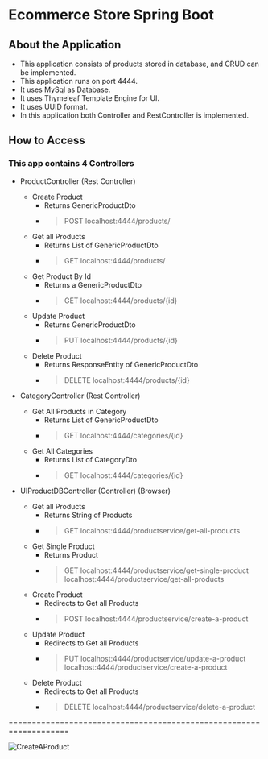 # Ecommerce Store Spring Boot

## About the Application
- This application consists of products stored in database, and CRUD can be implemented.
- This application runs on port 4444.
- It uses MySql as Database.
- It uses Thymeleaf Template Engine for UI.
- It uses UUID format.
- In this application both Controller and RestController is implemented.

## How to Access
### This app contains 4 Controllers
- ProductController (Rest Controller)
  - Create Product
    - Returns GenericProductDto
    - 
      > POST
      > localhost:4444/products/
  - Get all Products
    - Returns List of GenericProductDto
    - 
      > GET
      > localhost:4444/products/
  - Get Product By Id
    - Returns a GenericProductDto
    - 
      > GET
      > localhost:4444/products/{id}
  - Update Product
    - Returns GenericProductDto
    - 
      > PUT
      > localhost:4444/products/{id}
  - Delete Product
    - Returns ResponseEntity of GenericProductDto
    - 
      > DELETE
      > localhost:4444/products/{id}
- CategoryController   (Rest Controller)
  - Get All Products in Category
    - Returns List of GenericProductDto
    -
      > GET
      > localhost:4444/categories/{id}
  - Get All Categories
    - Returns List of CategoryDto
    -  
      > GET
      > localhost:4444/categories/{id}   

- UIProductDBController   (Controller) (Browser)
  - Get all Products 
     - Returns String of Products
    -  
      > GET
      > localhost:4444/productservice/get-all-products 
  - Get Single Product
     - Returns Product
    -  
      > GET
      > localhost:4444/productservice/get-single-product 
      > localhost:4444/productservice/get-all-products 
  - Create Product
     - Redirects to Get all Products
    -  
      > POST
      > localhost:4444/productservice/create-a-product
  - Update Product
     - Redirects to Get all Products
    -  
      > PUT
      > localhost:4444/productservice/update-a-product
      > localhost:4444/productservice/create-a-product
  - Delete Product
     - Redirects to Get all Products
    -  
      > DELETE
      > localhost:4444/productservice/delete-a-product


===================================================================


![CreateAProduct](https://github.com/jsbiresh/productService/assets/133354225/387965db-f2f9-460d-9d71-9a9247bdabbf)




 
